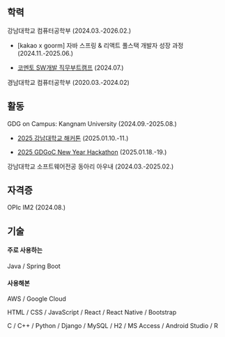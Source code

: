 ## 학력

강남대학교 컴퓨터공학부 (2024.03.-2026.02.)

- [kakao x goorm] 자바 스프링 & 리액트 풀스택 개발자 성장 과정 (2024.11.-2025.06.)

- [코멘토 SW개발 직무부트캠프](https://blog.naver.com/kanden9999/223573949073) (2024.07.)

경남대학교 컴퓨터공학부 (2020.03.-2024.02)

## 활동

GDG on Campus: Kangnam University (2024.09.-2025.08.)

- [2025 강남대학교 해커톤](https://github.com/kyj0503/kangneng_back) (2025.01.10.-11.)

- [2025 GDGoC New Year Hackathon](https://github.com/GDGoC-6/chonstay_backend) (2025.01.18.-19.)

강남대학교 소프트웨어전공 동아리 아우내 (2024.03.-2025.02.)

## 자격증

OPIc IM2 (2024.08.)

## 기술

#### 주로 사용하는

Java / Spring Boot

#### 사용해본

AWS / Google Cloud

HTML / CSS / JavaScript / React / React Native / Bootstrap

C / C++ / Python / Django / MySQL / H2 / MS Access / Android Studio / R
